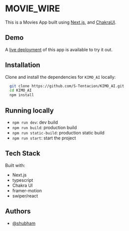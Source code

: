 
# MOVIE_WIRE

This is a Movies App built using [Next.js](https://nextjs.org/), and [ChakraUI](https://chakra-ui.com/). 

## Demo

A [live deployment](https://kimo-ai.vercel.app/) of this app is available to try it out.


## Installation 

Clone and install the dependencies for `KIMO_AI` locally:

```bash 
  git clone https://github.com/S-Tentacion/KIMO_AI.git
  cd KIMO_AI
  npm install
```
## Running locally

* `npm run dev`: dev build
* `npm run build`: production build
* `npm run static-build`: production static build
* `npm run start`: start the project

## Tech Stack

Built with:

* Next.js
* typescript
* Chakra UI
* framer-motion
* swiper/react 
  
## Authors

- [@shubham](https://github.com/S-Tentacion)
